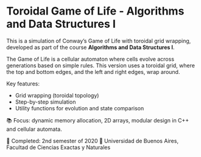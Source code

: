 # Toroidal Game of Life - Algorithms and Data Structures I

This is a simulation of Conway’s Game of Life with toroidal grid wrapping, developed as part of the course **Algorithms and Data Structures I**.

The Game of Life is a cellular automaton where cells evolve across generations based on simple rules. This version uses a toroidal grid, where the top and bottom edges, and the left and right edges, wrap around.

Key features:
- Grid wrapping (toroidal topology)
- Step-by-step simulation
- Utility functions for evolution and state comparison

📚 Focus: dynamic memory allocation, 2D arrays, modular design in C++ and cellular automata.

📅 Completed: 2nd semester of 2020
🏫 Universidad de Buenos Aires, Facultad de Ciencias Exactas y Naturales
